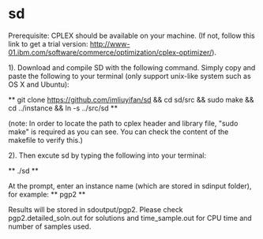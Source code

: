 # sd

Prerequisite: CPLEX should be available on your machine. (If not, follow this link to get a trial version: http://www-01.ibm.com/software/commerce/optimization/cplex-optimizer/).

1). Download and compile SD with the following command. Simply copy and paste the following to your terminal (only support unix-like system such as OS X and Ubuntu):

** git clone https://github.com/imliuyifan/sd && cd sd/src && sudo make && cd ../instance && ln -s ../src/sd **

(note: In order to locate the path to cplex header and library file, "sudo make" is required as you can see. You can check the content of the makefile to verify this.)

2). Then excute sd by typing the following into your terminal:

** ./sd **

At the prompt, enter an instance name (which are stored in sdinput folder), for example: ** pgp2 **

Results will be stored in sdoutput/pgp2. Please check pgp2.detailed_soln.out for solutions and time_sample.out for CPU time and number of samples used.
